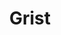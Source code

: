 ---
description: Grist - the open-source alternative to Airtable and Google Sheets.
link: https://getgrist.com/selfhosted
shortname: getgrist.com-ssh
title: Grist
---